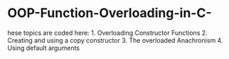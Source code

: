 # OOP-Function-Overloading-in-C-
hese topics are coded here: 1. Overloading Constructor Functions 2. Creating and using a copy constructor 3. The overloaded Anachronism 4. Using default arguments
